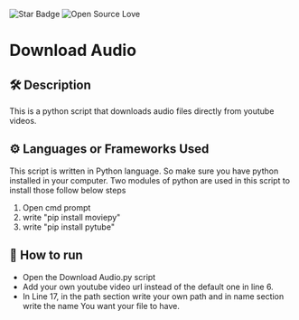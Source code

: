 <!--Please do not remove this part-->
![Star Badge](https://img.shields.io/static/v1?label=%F0%9F%8C%9F&message=If%20Useful&style=style=flat&color=BC4E99)
![Open Source Love](https://badges.frapsoft.com/os/v1/open-source.svg?v=103)

# Download Audio


<!--An image is an illustration for your project, the tip here is using your sense of humour as much as you can :D 

You can copy paste my markdown photo insert as following:
<p align="center">
<img src="your-source-is-here" width=40% height=40%>
-->

## 🛠️ Description
<!--Remove the below lines and add yours -->
This is a python script that downloads audio files directly from youtube videos.

## ⚙️ Languages or Frameworks Used
<!--Remove the below lines and add yours -->
This script is written in Python language. So make sure you have python installed in your computer. Two modules of python are used in this script to install those follow below steps
1. Open cmd prompt
2. write "pip install moviepy"
3. write "pip install pytube" 
## 🌟 How to run
<!--Remove the below lines and add yours -->
- Open the Download Audio.py script
- Add your own youtube video url instead of the default one in line 6.
- In Line 17, in the path section write your own path and in name section write the name You want your file to have.

